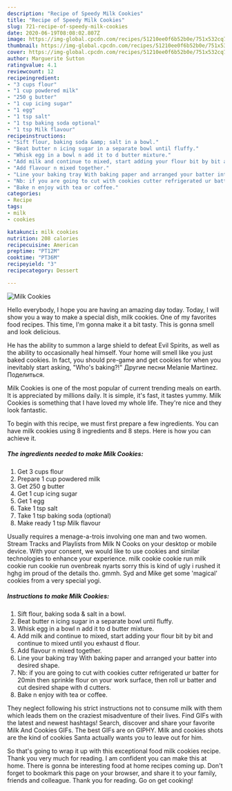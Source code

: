 ```yaml
---
description: "Recipe of Speedy Milk Cookies"
title: "Recipe of Speedy Milk Cookies"
slug: 721-recipe-of-speedy-milk-cookies
date: 2020-06-19T08:08:02.807Z
image: https://img-global.cpcdn.com/recipes/51210ee0f6b52b0e/751x532cq70/milk-cookies-recipe-main-photo.jpg
thumbnail: https://img-global.cpcdn.com/recipes/51210ee0f6b52b0e/751x532cq70/milk-cookies-recipe-main-photo.jpg
cover: https://img-global.cpcdn.com/recipes/51210ee0f6b52b0e/751x532cq70/milk-cookies-recipe-main-photo.jpg
author: Marguerite Sutton
ratingvalue: 4.1
reviewcount: 12
recipeingredient:
- "3 cups flour"
- "1 cup powdered milk"
- "250 g butter"
- "1 cup icing sugar"
- "1 egg"
- "1 tsp salt"
- "1 tsp baking soda optional"
- "1 tsp Milk flavour"
recipeinstructions:
- "Sift flour, baking soda &amp; salt in a bowl."
- "Beat butter n icing sugar in a separate bowl until fluffy."
- "Whisk egg in a bowl n add it to d butter mixture."
- "Add milk and continue to mixed, start adding your flour bit by bit and continue to mixed until you exhaust d flour."
- "Add flavour n mixed together."
- "Line your baking tray With baking paper and arranged your batter into desired shape."
- "Nb: if you are going to cut with cookies cutter refrigerated ur batter for 20min then sprinkle flour on your work surface, then roll ur batter and cut desired shape with d cutters."
- "Bake n enjoy with tea or coffee."
categories:
- Recipe
tags:
- milk
- cookies

katakunci: milk cookies 
nutrition: 208 calories
recipecuisine: American
preptime: "PT12M"
cooktime: "PT36M"
recipeyield: "3"
recipecategory: Dessert

---
```



![Milk Cookies](https://img-global.cpcdn.com/recipes/51210ee0f6b52b0e/751x532cq70/milk-cookies-recipe-main-photo.jpg)

Hello everybody, I hope you are having an amazing day today. Today, I will show you a way to make a special dish, milk cookies. One of my favorites food recipes. This time, I'm gonna make it a bit tasty. This is gonna smell and look delicious.

He has the ability to summon a large shield to defeat Evil Spirits, as well as the ability to occasionally heal himself. Your home will smell like you just baked cookies. In fact, you should pre-game and get cookies for when you inevitably start asking, &#34;Who&#39;s baking?!&#34; Другие песни Melanie Martinez. Поделиться.

Milk Cookies is one of the most popular of current trending meals on earth. It is appreciated by millions daily. It is simple, it's fast, it tastes yummy. Milk Cookies is something that I have loved my whole life. They're nice and they look fantastic.


To begin with this recipe, we must first prepare a few ingredients. You can have milk cookies using 8 ingredients and 8 steps. Here is how you can achieve it.

<!--inarticleads1-->

##### The ingredients needed to make Milk Cookies:

1. Get 3 cups flour
1. Prepare 1 cup powdered milk
1. Get 250 g butter
1. Get 1 cup icing sugar
1. Get 1 egg
1. Take 1 tsp salt
1. Take 1 tsp baking soda (optional)
1. Make ready 1 tsp Milk flavour


Usually requires a menage-a-trois involving one man and two women. Stream Tracks and Playlists from Milk N Cooks on your desktop or mobile device. With your consent, we would like to use cookies and similar technologies to enhance your experience. milk cookie cookie run milk cookie run cookie run ovenbreak nyarts sorry this is kind of ugly i rushed it hghg im proud of the details tho. gmmh. Syd and Mike get some &#39;magical&#39; cookies from a very special yogi. 

<!--inarticleads2-->

##### Instructions to make Milk Cookies:

1. Sift flour, baking soda &amp; salt in a bowl.
1. Beat butter n icing sugar in a separate bowl until fluffy.
1. Whisk egg in a bowl n add it to d butter mixture.
1. Add milk and continue to mixed, start adding your flour bit by bit and continue to mixed until you exhaust d flour.
1. Add flavour n mixed together.
1. Line your baking tray With baking paper and arranged your batter into desired shape.
1. Nb: if you are going to cut with cookies cutter refrigerated ur batter for 20min then sprinkle flour on your work surface, then roll ur batter and cut desired shape with d cutters.
1. Bake n enjoy with tea or coffee.


They neglect following his strict instructions not to consume milk with them which leads them on the craziest misadventure of their lives. Find GIFs with the latest and newest hashtags! Search, discover and share your favorite Milk And Cookies GIFs. The best GIFs are on GIPHY. Milk and cookies shots are the kind of cookies Santa actually wants you to leave out for him. 

So that's going to wrap it up with this exceptional food milk cookies recipe. Thank you very much for reading. I am confident you can make this at home. There is gonna be interesting food at home recipes coming up. Don't forget to bookmark this page on your browser, and share it to your family, friends and colleague. Thank you for reading. Go on get cooking!

